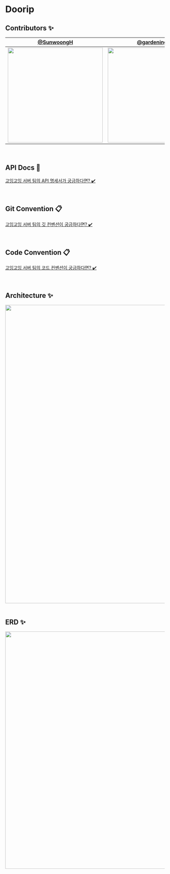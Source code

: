 #  Doorip

## Contributors ✨

<div align=center>
  
| [@SunwoongH](https://github.com/SunwoongH) | [@gardening-y](https://github.com/gardening-y) |
| :---: | :---: |
|<img width="300" src="https://github.com/Team-Going/Going-Server/assets/81796317/e035acec-766f-4776-9172-f62e45c9c505">|<img width="300" src="https://github.com/Team-Going/Going-Server/assets/81796317/902f1481-7256-4a66-a8ff-7d069efcd3ea">|

</div>

<br>

## API Docs 🎁
[고잉고잉 서버 팀의 API 명세서가 궁금하다면? ✔️](https://goinggoing.notion.site/API-5911e45adb1948f4975974703f897513?pvs=4)

<br>

## Git Convention 📋
[고잉고잉 서버 팀의 깃 컨벤션이 궁금하다면? ✔️](https://goinggoing.notion.site/Git-Convention-b52cb0e9151e48b3a609b45da8524c72?pvs=4)

<br>

## Code Convention 📋
[고잉고잉 서버 팀의 코드 컨벤션이 궁금하다면? ✔️](https://goinggoing.notion.site/Code-Convention-915632b532004eeb8352e82ea4386016?pvs=4)

<br>

## Architecture ✨

<div align=center>
  
<img width="943" src="https://github.com/Team-Going/Going-Server/assets/81796317/110fbd69-eb78-449e-b386-ccb0eda6362e">

</div>

<br>

## ERD ✨

<div align=center>
  
<img width="750" src="https://github.com/Team-Going/Going-Server/assets/81796317/8c26c30f-a690-4261-8424-5322a6b4b6ea">

</div>

<br>
